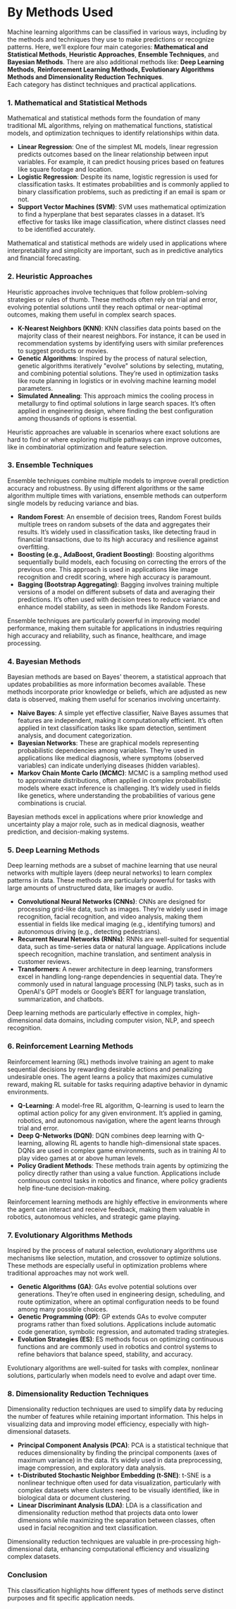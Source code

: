 # By Methods Used

Machine learning algorithms can be classified in various ways, including by the methods and techniques they use to make predictions or recognize patterns. Here, we’ll explore four main categories: **Mathematical and Statistical Methods**, **Heuristic Approaches**, **Ensemble Techniques**, and **Bayesian Methods**. There are also additional methods like: **Deep Learning Methods**, **Reinforcement Learning Methods, Evolutionary Algorithms Methods and Dimensionality Reduction Techniques**.\
Each category has distinct techniques and practical applications.

### **1. Mathematical and Statistical Methods**

Mathematical and statistical methods form the foundation of many traditional ML algorithms, relying on mathematical functions, statistical models, and optimization techniques to identify relationships within data.

* **Linear Regression**: One of the simplest ML models, linear regression predicts outcomes based on the linear relationship between input variables. For example, it can predict housing prices based on features like square footage and location.
* **Logistic Regression**: Despite its name, logistic regression is used for classification tasks. It estimates probabilities and is commonly applied to binary classification problems, such as predicting if an email is spam or not.
* **Support Vector Machines (SVM)**: SVM uses mathematical optimization to find a hyperplane that best separates classes in a dataset. It’s effective for tasks like image classification, where distinct classes need to be identified accurately.

Mathematical and statistical methods are widely used in applications where interpretability and simplicity are important, such as in predictive analytics and financial forecasting.

### **2. Heuristic Approaches**

Heuristic approaches involve techniques that follow problem-solving strategies or rules of thumb. These methods often rely on trial and error, evolving potential solutions until they reach optimal or near-optimal outcomes, making them useful in complex search spaces.

* **K-Nearest Neighbors (KNN)**: KNN classifies data points based on the majority class of their nearest neighbors. For instance, it can be used in recommendation systems by identifying users with similar preferences to suggest products or movies.
* **Genetic Algorithms**: Inspired by the process of natural selection, genetic algorithms iteratively "evolve" solutions by selecting, mutating, and combining potential solutions. They’re used in optimization tasks like route planning in logistics or in evolving machine learning model parameters.
* **Simulated Annealing**: This approach mimics the cooling process in metallurgy to find optimal solutions in large search spaces. It’s often applied in engineering design, where finding the best configuration among thousands of options is essential.

Heuristic approaches are valuable in scenarios where exact solutions are hard to find or where exploring multiple pathways can improve outcomes, like in combinatorial optimization and feature selection.

### **3. Ensemble Techniques**

Ensemble techniques combine multiple models to improve overall prediction accuracy and robustness. By using different algorithms or the same algorithm multiple times with variations, ensemble methods can outperform single models by reducing variance and bias.

* **Random Forest**: An ensemble of decision trees, Random Forest builds multiple trees on random subsets of the data and aggregates their results. It’s widely used in classification tasks, like detecting fraud in financial transactions, due to its high accuracy and resilience against overfitting.
* **Boosting (e.g., AdaBoost, Gradient Boosting)**: Boosting algorithms sequentially build models, each focusing on correcting the errors of the previous one. This approach is used in applications like image recognition and credit scoring, where high accuracy is paramount.
* **Bagging (Bootstrap Aggregating)**: Bagging involves training multiple versions of a model on different subsets of data and averaging their predictions. It’s often used with decision trees to reduce variance and enhance model stability, as seen in methods like Random Forests.

Ensemble techniques are particularly powerful in improving model performance, making them suitable for applications in industries requiring high accuracy and reliability, such as finance, healthcare, and image processing.

### **4. Bayesian Methods**

Bayesian methods are based on Bayes' theorem, a statistical approach that updates probabilities as more information becomes available. These methods incorporate prior knowledge or beliefs, which are adjusted as new data is observed, making them useful for scenarios involving uncertainty.

* **Naive Bayes**: A simple yet effective classifier, Naive Bayes assumes that features are independent, making it computationally efficient. It’s often applied in text classification tasks like spam detection, sentiment analysis, and document categorization.
* **Bayesian Networks**: These are graphical models representing probabilistic dependencies among variables. They’re used in applications like medical diagnosis, where symptoms (observed variables) can indicate underlying diseases (hidden variables).
* **Markov Chain Monte Carlo (MCMC)**: MCMC is a sampling method used to approximate distributions, often applied in complex probabilistic models where exact inference is challenging. It’s widely used in fields like genetics, where understanding the probabilities of various gene combinations is crucial.

Bayesian methods excel in applications where prior knowledge and uncertainty play a major role, such as in medical diagnosis, weather prediction, and decision-making systems.

### 5. **Deep Learning Methods**

Deep learning methods are a subset of machine learning that use neural networks with multiple layers (deep neural networks) to learn complex patterns in data. These methods are particularly powerful for tasks with large amounts of unstructured data, like images or audio.

* **Convolutional Neural Networks (CNNs)**: CNNs are designed for processing grid-like data, such as images. They’re widely used in image recognition, facial recognition, and video analysis, making them essential in fields like medical imaging (e.g., identifying tumors) and autonomous driving (e.g., detecting pedestrians).
* **Recurrent Neural Networks (RNNs)**: RNNs are well-suited for sequential data, such as time-series data or natural language. Applications include speech recognition, machine translation, and sentiment analysis in customer reviews.
* **Transformers**: A newer architecture in deep learning, transformers excel in handling long-range dependencies in sequential data. They’re commonly used in natural language processing (NLP) tasks, such as in OpenAI's GPT models or Google’s BERT for language translation, summarization, and chatbots.

Deep learning methods are particularly effective in complex, high-dimensional data domains, including computer vision, NLP, and speech recognition.

### 6. **Reinforcement Learning Methods**

Reinforcement learning (RL) methods involve training an agent to make sequential decisions by rewarding desirable actions and penalizing undesirable ones. The agent learns a policy that maximizes cumulative reward, making RL suitable for tasks requiring adaptive behavior in dynamic environments.

* **Q-Learning**: A model-free RL algorithm, Q-learning is used to learn the optimal action policy for any given environment. It’s applied in gaming, robotics, and autonomous navigation, where the agent learns through trial and error.
* **Deep Q-Networks (DQN)**: DQN combines deep learning with Q-learning, allowing RL agents to handle high-dimensional state spaces. DQNs are used in complex game environments, such as in training AI to play video games at or above human levels.
* **Policy Gradient Methods**: These methods train agents by optimizing the policy directly rather than using a value function. Applications include continuous control tasks in robotics and finance, where policy gradients help fine-tune decision-making.

Reinforcement learning methods are highly effective in environments where the agent can interact and receive feedback, making them valuable in robotics, autonomous vehicles, and strategic game playing.

### 7. **Evolutionary Algorithms** Methods

Inspired by the process of natural selection, evolutionary algorithms use mechanisms like selection, mutation, and crossover to optimize solutions. These methods are especially useful in optimization problems where traditional approaches may not work well.

* **Genetic Algorithms (GA)**: GAs evolve potential solutions over generations. They’re often used in engineering design, scheduling, and route optimization, where an optimal configuration needs to be found among many possible choices.
* **Genetic Programming (GP)**: GP extends GAs to evolve computer programs rather than fixed solutions. Applications include automatic code generation, symbolic regression, and automated trading strategies.
* **Evolution Strategies (ES)**: ES methods focus on optimizing continuous functions and are commonly used in robotics and control systems to refine behaviors that balance speed, stability, and accuracy.

Evolutionary algorithms are well-suited for tasks with complex, nonlinear solutions, particularly when models need to evolve and adapt over time.

### 8. **Dimensionality Reduction Techniques**

Dimensionality reduction techniques are used to simplify data by reducing the number of features while retaining important information. This helps in visualizing data and improving model efficiency, especially with high-dimensional datasets.

* **Principal Component Analysis (PCA)**: PCA is a statistical technique that reduces dimensionality by finding the principal components (axes of maximum variance) in the data. It’s widely used in data preprocessing, image compression, and exploratory data analysis.
* **t-Distributed Stochastic Neighbor Embedding (t-SNE)**: t-SNE is a nonlinear technique often used for data visualization, particularly with complex datasets where clusters need to be visually identified, like in biological data or document clustering.
* **Linear Discriminant Analysis (LDA)**: LDA is a classification and dimensionality reduction method that projects data onto lower dimensions while maximizing the separation between classes, often used in facial recognition and text classification.

Dimensionality reduction techniques are valuable in pre-processing high-dimensional data, enhancing computational efficiency and visualizing complex datasets.

### Conclusion

This classification highlights how different types of methods serve distinct purposes and fit specific application needs.&#x20;
